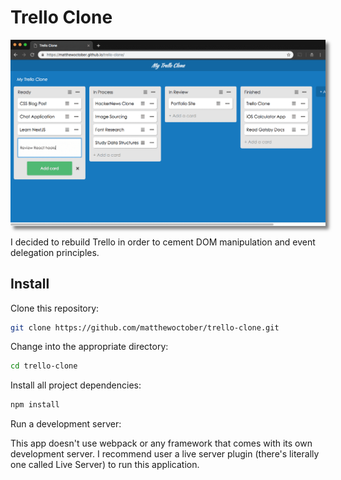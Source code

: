 # Trello Clone

<img src="./trello.png" alt="Trello Clone" style="box-shadow: 5px 5px 5px rgba(0, 0, 0, 0.5)" />

I decided to rebuild Trello in order to cement DOM manipulation and event delegation principles.

## Install

Clone this repository:

```bash
git clone https://github.com/matthewoctober/trello-clone.git
```

Change into the appropriate directory:

```bash
cd trello-clone
```

Install all project dependencies:

```bash
npm install
```

Run a development server:

This app doesn't use webpack or any framework that comes with its own development server.
I recommend user a live server plugin (there's literally one called Live Server) to run this application.

